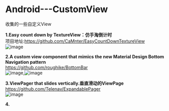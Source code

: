 # Android---CustomView
收集的一些自定义View


**1.Easy count down by TextureView：仿手淘倒计时**     
项目地址:https://github.com/CaMnter/EasyCountDownTextureView      
![image](https://raw.githubusercontent.com/CaMnter/EasyCountDownTextureView/master/screenshot/textureview_1.gif)    


**2.A custom view component that mimics the new Material Design Bottom Navigation pattern**    
https://github.com/roughike/BottomBar      
![image](https://raw.githubusercontent.com/roughike/BottomBar/master/demo2-badge.gif),![image](https://raw.githubusercontent.com/roughike/BottomBar/master/scrolling_demo.gif)       


**3.ViewPager that slides vertically.垂直滑动的ViewPage**         
https://github.com/Telenav/ExpandablePager     
![image](https://raw.githubusercontent.com/Telenav/ExpandablePager/master/gif/expandablepager.gif)


**4.**




